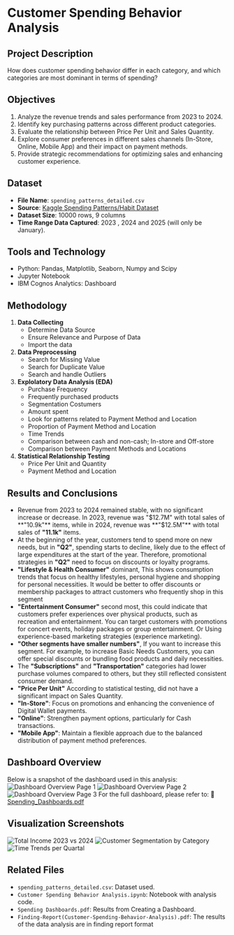 # Customer Spending Behavior Analysis

## Project Description
How does customer spending behavior differ in each category, and which categories are most dominant in terms of spending?

## Objectives
1. Analyze the revenue trends and sales performance from 2023 to 2024.
2. Identify key purchasing patterns across different product categories.
3. Evaluate the relationship between Price Per Unit and Sales Quantity.
4. Explore consumer preferences in different sales channels (In-Store, Online, Mobile App) and their impact on payment methods.
5. Provide strategic recommendations for optimizing sales and enhancing customer experience.

## Dataset
- **File Name**: `spending_patterns_detailed.csv`
- **Source**: [Kaggle Spending Patterns/Habit Dataset](https://www.kaggle.com/datasets/ahmedmohamed2003/spending-habits)
- **Dataset Size**: 10000 rows, 9 columns
- **Time Range Data Captured**: 2023 , 2024 and 2025 (will only be January).

## Tools and Technology
- Python: Pandas, Matplotlib, Seaborn, Numpy and Scipy
- Jupyter Notebook
- IBM Cognos Analytics: Dashboard

## Methodology
1. **Data Collecting**
   - Determine Data Source
   - Ensure Relevance and Purpose of Data
   - Import the data
2. **Data Preprocessing**
   - Search for Missing Value
   - Search for Duplicate Value
   - Search and handle Outliers
3. **Explolatory Data Analysis (EDA)**
   - Purchase Frequency
   - Frequently purchased products
   - Segmentation Costumers
   - Amount spent
   - Look for patterns related to Payment Method and Location
   - Proportion of Payment Method and Location
   - Time Trends
   - Comparison between cash and non-cash; In-store and Off-store
   - Comparison between Payment Methods and Locations
4. **Statistical Relationship Testing**
   - Price Per Unit and Quantity
   - Payment Method and Location

## Results and Conclusions
- Revenue from 2023 to 2024 remained stable, with no significant increase or decrease. In 2023, revenue was "$12.7M" with total sales of **"10.9k"** items, while in 2024, revenue was **"$12.5M"** with total sales of **"11.1k"** items.
- At the beginning of the year, customers tend to spend more on new needs, but in **"Q2"**, spending starts to decline, likely due to the effect of large expenditures at the start of the year. Therefore, promotional strategies in **"Q2"** need to focus on discounts or loyalty programs.
- **"Lifestyle & Health Consumer"** dominant, This shows consumption trends that focus on healthy lifestyles, personal hygiene and shopping for personal necessities. It would be better to offer discounts or membership packages to attract customers who frequently shop in this segment
- **"Entertainment Consumer"** second most, this could indicate that customers prefer experiences over physical products, such as recreation and entertainment. You can target customers with promotions for concert events, holiday packages or group entertainment. Or Using experience-based marketing strategies (experience marketing).
- **"Other segments have smaller numbers"**, If you want to increase this segment. For example, to increase Basic Needs Customers, you can offer special discounts or bundling food products and daily necessities.
- The **"Subscriptions"** and **"Transportation"** categories had lower purchase volumes compared to others, but they still reflected consistent consumer demand.
- **"Price Per Unit"** According to statistical testing, did not have a significant impact on Sales Quantity.
- **"In-Store"**: Focus on promotions and enhancing the convenience of Digital Wallet payments.
- **"Online"**: Strengthen payment options, particularly for Cash transactions.
- **"Mobile App"**: Maintain a flexible approach due to the balanced distribution of payment method preferences.

## Dashboard Overview
Below is a snapshot of the dashboard used in this analysis:
![Dashboard Overview Page 1](result/Spending_Dashboards_pages-1.jpg)
![Dashboard Overview Page 2](result/Spending_Dashboards_pages-2.jpg)
![Dashboard Overview Page 3](result/Spending_Dashboards_pages-3.jpg)
For the full dashboard, please refer to:
📄[Spending_Dashboards.pdf](result/Spending_Dashboards.pdf)

## Visualization Screenshots
![Total Income 2023 vs 2024](result/Total_Income_2023_and_2024.png)
![Customer Segmentation by Category](result/Customer_Segmentation_Based_on_Purchasing_Category.png)
![Time Trends per Quartal](result/Trend_Revenue_Quartal.png)

## Related Files
- `spending_patterns_detailed.csv`: Dataset used.
- `Customer Spending Behavior Analysis.ipynb`: Notebook with analysis code.
- `Spending Dashboards.pdf`: Results from Creating a Dashboard.
- `Finding-Report(Customer-Spending-Behavior-Analysis).pdf`: The results of the data analysis are in finding report format